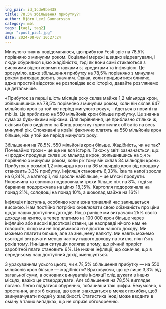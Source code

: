 ```yaml
---
lng_pair: id_1cde9be438
title: 78,5% збільшення прибутку?!
author: Björn Leví Gunnarsson
category: mbl
tags: [tag1, tag2]
img: ":post_pic1.jpg"
date: 2024-08-07 10:27:24
---
```

Минулого тижня повідомлялося, що прибуток Festi зріс на 78,5% порівняно з минулим роком. Соціальні мережі швидко відреагували, і люди обурилися цією жадібністю, тоді як вони самі стикаються з високими відсотковими ставками за кредитами та інфляцією. Це зрозуміло, адже збільшення прибутку на 78,5% порівняно з минулим роком виглядає досить значним. Однак, коли придивитися ближче, адже простий відсоток не розповідає всю історію, давайте розглянемо це детальніше.

«Прибуток за перші шість місяців року склав майже 1,2 мільярда крон, збільшившись на 78,5% порівняно з минулим роком, коли він склав 647 мільйонів крон за той же період минулого року», – йдеться в новині на mbl.is. Це приблизно на 550 мільйонів крон більше прибутку. Це значна сума за будь-якими мірками. Для порівняння, це приблизно стільки ж, скільки було виділено на Фонд розвитку туристичних об’єктів на весь минулий рік. Споживачі в країні фактично платять на 550 мільйонів крон більше, ніж у той же період минулого року.

Збільшення на 78,5%. 550 мільйонів крон більше. Жадібність, чи не так? Почекаймо трохи – це ще не вся історія. Також у звіті зазначається, що: «Продаж продукції склав 36 мільярдів крон, збільшившись на 5,4% порівняно з минулим роком, коли рік тому він склав 34 мільярди крон». Прибуток у розмірі 1,2 мільярда крон на 36 мільярдів крон від продажу становить 3,3% прибутку. Інфляція становить 6,33%. Їжа та напої зросли на 6,24%, а категорії, які зросли найбільше, – це м’ясні продукти. Яловичина та свинина подорожчали трохи більше ніж на 8%, тоді як баранина подорожчала на цілих 18,35%. Картопля подорожчала на понад 21%, солодощі на понад 10%, а шоколад майже на 16%!

Інфляція підступна, особливо коли вона тривалий час залишається високою. Нам постійно потрібно оновлювати свою обізнаність про ціни щодо наших доступних доходів. Якщо раніше ми витрачали 25% свого доходу на житло, а тепер платимо на 100 000 крон більше через інфляцію або високі відсоткові ставки, це насправді нічого нам не говорить, якщо ми не подивимося на відсоток нашого доходу. Ми можемо платити більше, але за знецінену валюту. Ми навіть можемо сьогодні витрачати меншу частку нашого доходу на житло, ніж п'ять років тому. Нинішня ситуація полягає в тому, що річний приріст заробітної плати становить 6%. Це нижче інфляції, що означає, що в середньому наш доступний дохід зменшується.

З урахуванням усього цього, чи є 78,5% збільшення прибутку — на 550 мільйонів крон більше — жадібністю? Враховуючи, що це лише 3,3% від загальної суми, а основних винуватців інфляції слід шукати в інших місцях, важко це стверджувати. Але збільшення на 78,5% виглядає погано. Легко піддатися обуренню, побачивши такі цифри. Безумовно, є зростання, але я б сказав, що вони знаходяться в межах похибки, щоб звинувачувати людей у жадібності. Статистика іноді може вводити в оману в таких випадках, що не сприяє обговоренню.